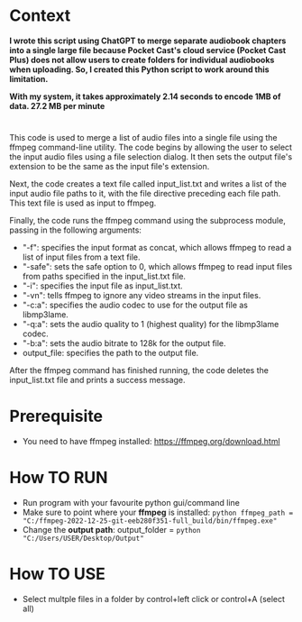 # Context
**I wrote this script using ChatGPT to merge separate audiobook chapters into a single large file because Pocket Cast's cloud service (Pocket Cast Plus) does not allow users to create folders for individual audiobooks when uploading. So, I created this Python script to work around this limitation.**

**With my system, it takes approximately 2.14 seconds to encode 1MB of data. 27.2 MB per minute**

#
This code is used to merge a list of audio files into a single file using the ffmpeg command-line utility. The code begins by allowing the user to select the input audio files using a file selection dialog. It then sets the output file's extension to be the same as the input file's extension.

Next, the code creates a text file called input_list.txt and writes a list of the input audio file paths to it, with the file directive preceding each file path. This text file is used as input to ffmpeg.

Finally, the code runs the ffmpeg command using the subprocess module, passing in the following arguments:

- "-f": specifies the input format as concat, which allows ffmpeg to read a list of input files from a text file.
- "-safe": sets the safe option to 0, which allows ffmpeg to read input files from paths specified in the input_list.txt file.
- "-i": specifies the input file as input_list.txt.
- "-vn": tells ffmpeg to ignore any video streams in the input files.
- "-c:a": specifies the audio codec to use for the output file as libmp3lame.
- "-q:a": sets the audio quality to 1 (highest quality) for the libmp3lame codec.
- "-b:a": sets the audio bitrate to 128k for the output file.
- output_file: specifies the path to the output file.

After the ffmpeg command has finished running, the code deletes the input_list.txt file and prints a success message.


# Prerequisite
- You need to have ffmpeg installed: https://ffmpeg.org/download.html

# How TO RUN
- Run program with your favourite python gui/command line
- Make sure to point where your **ffmpeg** is installed: ```python ffmpeg_path = "C:/ffmpeg-2022-12-25-git-eeb280f351-full_build/bin/ffmpeg.exe"```
- Change the **output path**: output_folder = ```python "C:/Users/USER/Desktop/Output"```

# How TO USE
- Select multple files in a folder by control+left click or control+A (select all)


